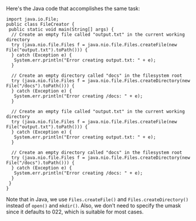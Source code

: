 Here's the Java code that accomplishes the same task:
```
import java.io.File;
public class FileCreator {
 public static void main(String[] args) {
  // Create an empty file called "output.txt" in the current working directory
  try (java.nio.file.Files f = java.nio.file.Files.createFile(new File("output.txt").toPath())) {
  } catch (Exception e) {
   System.err.println("Error creating output.txt: " + e);
  }

  // Create an empty directory called "docs" in the filesystem root
  try (java.nio.file.Files f = java.nio.file.Files.createDirectory(new File("/docs").toPath())) {
  } catch (Exception e) {
   System.err.println("Error creating /docs: " + e);
  }

  // Create an empty file called "output.txt" in the current working directory
  try (java.nio.file.Files f = java.nio.file.Files.createFile(new File("output.txt").toPath())) {
  } catch (Exception e) {
   System.err.println("Error creating output.txt: " + e);
  }

  // Create an empty directory called "docs" in the filesystem root
  try (java.nio.file.Files f = java.nio.file.Files.createDirectory(new File("/docs").toPath())) {
  } catch (Exception e) {
   System.err.println("Error creating /docs: " + e);
  }
 }
}
``` 
Note that in Java, we use `Files.createFile()` and `Files.createDirectory()` instead of `open()` and `mkdir()`. Also, we don't need to specify the umask since it defaults to 022, which is suitable for most cases.

